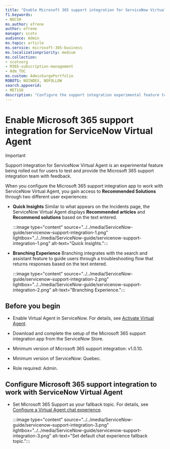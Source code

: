 ```yaml
---
title: "Enable Microsoft 365 support integration for ServiceNow Virtual Agent"
f1.keywords:
- NOCSH
ms.author: efrene
author: efrene
manager: scotv
audience: Admin
ms.topic: article
ms.service: microsoft-365-business
ms.localizationpriority: medium
ms.collection:
- scotvorg
- M365-subscription-management
- Adm_TOC
ms.custom: AdminSurgePortfolio
ROBOTS: NOINDEX, NOFOLLOW
search.appverid:
- MET150
description: "Configure the support integration experimental feature to test and provide the Microsoft 365 support integration team with feedback."
---
```


# Enable Microsoft 365 support integration for ServiceNow Virtual Agent

> [!IMPORTANT]
> Support integration for ServiceNow Virtual Agent is an experimental feature being rolled out for users to test and provide the Microsoft 365 support integration team with feedback.

When you configure the Microsoft 365 support integration app to work with ServiceNow Virtual Agent, you gain access to **Recommended Solutions** through two different user experiences:

- **Quick Insights** Similar to what appears on the Incidents page, the ServiceNow Virtual Agent displays **Recommended articles** and **Recommend solutions** based on the text entered.

    :::image type="content" source="../../media/ServiceNow-guide/servicenow-support-integration-1.png" lightbox="../../media/ServiceNow-guide/servicenow-support-integration-1.png" alt-text="Quick Insights.":::

- **Branching Experience** Branching integrates with the search and assistant feature to guide users through a troubleshooting flow that returns responses based on the text entered.

    :::image type="content" source="../../media/ServiceNow-guide/servicenow-support-integration-2.png" lightbox="../../media/ServiceNow-guide/servicenow-support-integration-2.png" alt-text="Branching Experience.":::

## Before you begin

- Enable Virtual Agent in ServiceNow. For details, see [Activate Virtual Agent](https://docs.servicenow.com/bundle/quebec-now-intelligence/page/administer/virtual-agent/task/activate-virtual-agent.html).

- Download and complete the setup of the Microsoft 365 support integration app from the ServiceNow Store.

- Minimum version of Microsoft 365 support integration: v1.0.10.

- Minimum version of ServiceNow: Quebec.

- Role required: Admin.

## Configure Microsoft 365 support integration to work with ServiceNow Virtual Agent

- Set Microsoft 365 Support as your fallback topic. For details, see [Configure a Virtual Agent chat experience](https://docs.servicenow.com/bundle/quebec-now-intelligence/page/administer/virtual-agent/task/configure-default-chat-experience.html).

    :::image type="content" source="../../media/ServiceNow-guide/servicenow-support-integration-3.png" lightbox="../../media/ServiceNow-guide/servicenow-support-integration-3.png" alt-text="Set default chat experience fallback topic.":::